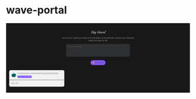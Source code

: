 # wave-portal
![alt demo](https://github.com/chudasamajd/wave-portal/blob/main/front-end/Wave-portal.png)
